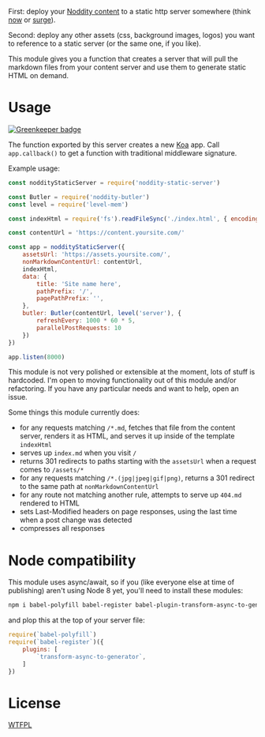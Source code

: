 First: deploy your [Noddity content](http://noddity.com/#!/post/noddity-backend.md) to a static http server somewhere (think [now](https://zeit.co/now) or [surge](https://surge.sh/)).

Second: deploy any other assets (css, background images, logos) you want to reference to a static server (or the same one, if you like).

This module gives you a function that creates a server that will pull the markdown files from your content server and use them to generate static HTML on demand.

# Usage

[![Greenkeeper badge](https://badges.greenkeeper.io/TehShrike/noddity-static-server.svg)](https://greenkeeper.io/)

The function exported by this server creates a new [Koa](http://koajs.com/) app.  Call `app.callback()` to get a function with traditional middleware signature.

Example usage:

```js
const noddityStaticServer = require('noddity-static-server')

const Butler = require('noddity-butler')
const level = require('level-mem')

const indexHtml = require('fs').readFileSync('./index.html', { encoding: 'utf8' })

const contentUrl = 'https://content.yoursite.com/'

const app = noddityStaticServer({
	assetsUrl: 'https://assets.yoursite.com/',
	nonMarkdownContentUrl: contentUrl,
	indexHtml,
	data: {
		title: 'Site name here',
		pathPrefix: '/',
		pagePathPrefix: '',
	},
	butler: Butler(contentUrl, level('server'), {
		refreshEvery: 1000 * 60 * 5,
		parallelPostRequests: 10
	})
})

app.listen(8000)
```

This module is not very polished or extensible at the moment, lots of stuff is hardcoded.  I'm open to moving functionality out of this module and/or refactoring.  If you have any particular needs and want to help, open an issue.

Some things this module currently does:

- for any requests matching `/*.md`, fetches that file from the content server, renders it as HTML, and serves it up inside of the template `indexHtml`
- serves up `index.md` when you visit `/`
- returns 301 redirects to paths starting with the `assetsUrl` when a request comes to `/assets/*`
- for any requests matching `/*.(jpg|jpeg|gif|png)`, returns a 301 redirect to the same path at `nonMarkdownContentUrl`
- for any route not matching another rule, attempts to serve up `404.md` rendered to HTML
- sets Last-Modified headers on page responses, using the last time when a post change was detected
- compresses all responses

# Node compatibility

This module uses async/await, so if you (like everyone else at time of publishing) aren't using Node 8 yet, you'll need to install these modules:

```sh
npm i babel-polyfill babel-register babel-plugin-transform-async-to-generator -S
```

and plop this at the top of your server file:

```js
require(`babel-polyfill`)
require(`babel-register`)({
	plugins: [
		`transform-async-to-generator`,
	]
})
```

# License

[WTFPL](http://wtfpl2.com/)
